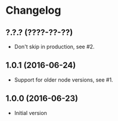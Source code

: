 # Changelog

## ?.?.? (????-??-??)

* Don't skip in production, see #2.

## 1.0.1 (2016-06-24)

* Support for older node versions, see #1.

## 1.0.0 (2016-06-23)

* Initial version
